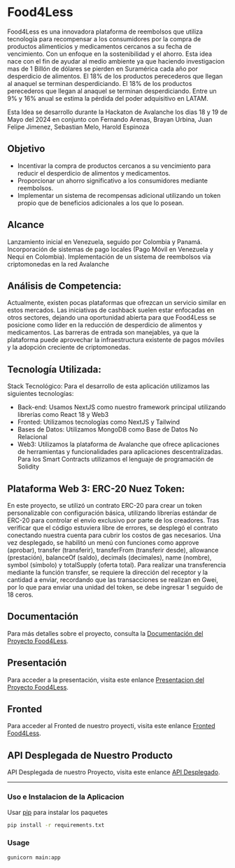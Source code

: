 
# Food4Less

Food4Less es una innovadora plataforma de reembolsos que utiliza tecnología para recompensar a los consumidores por la compra de productos alimenticios y medicamentos cercanos a su fecha de vencimiento. Con un enfoque en la sostenibilidad y el ahorro.  Esta idea nace con el fin de ayudar al medio ambiente ya que haciendo investigacion mas de 1 Billón de dólares se pierden en Suramérica cada año por desperdicio de alimentos. El 18% de los productos perecederos que llegan al anaquel se terminan desperdiciando. El 18% de los productos perecederos que llegan al anaquel se terminan desperdiciando. Entre un 9% y 16% anual se estima la pérdida del poder adquisitivo en LATAM.

Esta Idea se desarrollo durante la Hackaton de Avalanche los dias 18 y 19 de Mayo del 2024 en conjunto con Fernando Arenas, Brayan Urbina, Juan Felipe Jimenez, Sebastian Melo, Harold Espinoza

## Objetivo

- Incentivar la compra de productos cercanos a su vencimiento para reducir el desperdicio de alimentos y medicamentos.
- Proporcionar un ahorro significativo a los consumidores mediante reembolsos.
- Implementar un sistema de recompensas adicional utilizando un token propio que de beneficios adicionales a los que lo posean.

## Alcance

Lanzamiento inicial en Venezuela, seguido por Colombia y Panamá. Incorporación de sistemas de pago locales (Pago Móvil en Venezuela y Nequi en Colombia). Implementación de un sistema de reembolsos vía criptomonedas en la red Avalanche

## Análisis de Competencia:
Actualmente, existen pocas plataformas que ofrezcan un servicio similar en estos mercados. Las iniciativas de cashback suelen estar enfocadas en otros sectores, dejando una oportunidad abierta para que Food4Less se posicione como líder en la reducción de desperdicio de alimentos y medicamentos. Las barreras de entrada son manejables, ya que la plataforma puede aprovechar la infraestructura existente de pagos móviles y la adopción creciente de criptomonedas.


## Tecnología Utilizada:
Stack Tecnológico: Para el desarrollo de esta aplicación utilizamos las siguientes tecnologías:
- Back-end: Usamos NextJS como nuestro framework principal utilizando librerías como React 18 y Web3
- Fronted: Utilizamos tecnologías como NextJS y Tailwind
- Bases de Datos: Utilizamos MongoDB como Base de Datos No Relacional
- Web3: Utilizamos la plataforma de Avalanche que ofrece aplicaciones de herramientas y funcionalidades para aplicaciones descentralizadas. Para los Smart Contracts utilizamos el lenguaje de programación de Solidity


##  Plataforma Web 3: ERC-20 Nuez Token:
En este proyecto, se utilizó un contrato ERC-20 para crear un token personalizable con configuración básica, utilizando librerías estándar de ERC-20 para controlar el envío exclusivo por parte de los creadores. Tras verificar que el código estuviera libre de errores, se desplegó el contrato conectando nuestra cuenta para cubrir los costos de gas necesarios. Una vez desplegado, se habilitó un menú con funciones como approve (aprobar), transfer (transferir), transferFrom (transferir desde), allowance (prestación), balanceOf (saldo), decimals (decimales), name (nombre), symbol (símbolo) y totalSupply (oferta total). Para realizar una transferencia mediante la función transfer, se requiere la dirección del receptor y la cantidad a enviar, recordando que las transacciones se realizan en Gwei, por lo que para enviar una unidad del token, se debe ingresar 1 seguido de 18 ceros.

## Documentación

Para más detalles sobre el proyecto, consulta la [Documentación del Proyecto Food4Less](https://docs.google.com/document/d/1M9hyYd4AUZlmKgTo0yJE_2lYUFCl8HG1UMX4j4zFVgY/edit).

## Presentación

Para acceder a la presentación, visita este enlance [Presentacion del Proyecto Food4Less](https://docs.google.com/presentation/d/1Ek3LWuvrCOv_5oYuPVePp0VNNgnZ9v8gQn6dOH9AP8c/edit#slide=id.g85cf8b5f36_0_6059).

## Fronted

Para acceder al Fronted de nuestro proyecti, visita este enlance [Fronted Food4Less](https://github.com/SebsDev3/front-avalanche).

## API Desplegada de Nuestro Producto

API Desplegada de nuestro Proyecto, visita este enlance [API Desplegado](https://hackavaxbogota-server.onrender.com/).


---------------------------------------------------

###  Uso e Instalacion de la Aplicacion

Usar  [pip](https://pip.pypa.io/en/stable/) para instalar los paquetes

```bash
pip install -r requirements.txt
```

### Usage

```bash
gunicorn main:app
```

